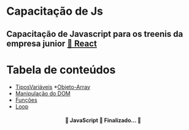 # Capacitação de Js
## Capacitação de Javascript para os treenis da empresa junior <a href="https://recodejr.com">🔗 React</a>

Tabela de conteúdos
=================
<!--ts-->
   * [TiposVariáveis](https://github.com/LucianoSabino/Capacitacao-js_RecodeJr/blob/main/partes-do-codigo/TipoVariaveis.js)
   *[Objeto-Array](https://github.com/LucianoSabino/Capacitacao-js_RecodeJr/blob/main/partes-do-codigo/Objeto-Array.js)
   * [Manipulação do DOM](https://github.com/LucianoSabino/Capacitacao-js_RecodeJr/blob/main/partes-do-codigo/ManipulacaoDOM.js)
   * [Funções](https://github.com/LucianoSabino/Capacitacao-js_RecodeJr/blob/main/partes-do-codigo/Funcao-if-else.js)
   * [Loop](https://github.com/LucianoSabino/Capacitacao-js_RecodeJr/blob/main/partes-do-codigo/Loop.js)
<!--te-->
<h4 align="center"> 
	🚧  JavaScript 🚀 Finalizado...  🚧
</h4>